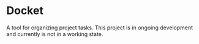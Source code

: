 # Docket
A tool for organizing project tasks. This project is in ongoing development and
currently is not in a working state.
